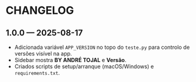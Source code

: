 # CHANGELOG

## 1.0.0 — 2025-08-17
- Adicionada variável `APP_VERSION` no topo do `teste.py` para controlo de versões visível na app.
- Sidebar mostra **BY ANDRÉ TOJAL** e **Versão**.
- Criados scripts de setup/arranque (macOS/Windows) e `requirements.txt`.

